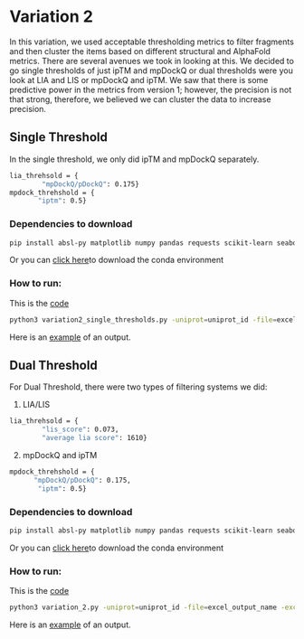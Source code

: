 # Variation 2
In this variation, we used acceptable thresholding metrics to filter fragments and then cluster the items based on different structural and AlphaFold metrics. There are several avenues we took in looking at this. We decided to go single thresholds of just ipTM and mpDockQ or dual thresholds were you look at LIA and LIS or mpDockQ and ipTM.
We saw that there is some predictive power in the metrics from version 1; however, the precision is not that strong, therefore, we believed we can cluster the data to increase precision.

## Single Threshold
In the single threshold, we only did ipTM and mpDockQ separately. 
```bash
lia_threhsold = {
        "mpDockQ/pDockQ": 0.175}
mpdock_threhshold = {
       "iptm": 0.5}
```

### Dependencies to download
``` bash
pip install absl-py matplotlib numpy pandas requests scikit-learn seaborn openpyxl
```
Or you can [click here](single_threshold/variation_2_single_threshold.yml )to download the conda environment 

### How to run:
This is the [code](single_threshold/variation2_single_thresholds.py)

```bash
python3 variation2_single_thresholds.py -uniprot=uniprot_id -file=excel_output_name -excel=/path/to/AlphaPulldown/outputs
```

Here is an [example](../pipeline/example/flt3_single_threshold.xlsx) of an output.

## Dual Threshold
For Dual Threshold, there were two types of filtering systems we did:
1. LIA/LIS
```bash
lia_threhsold = {
        "lis_score": 0.073,
        "average lia score": 1610}
```

2. mpDockQ and ipTM
```bash
mpdock_threhshold = {
      "mpDockQ/pDockQ": 0.175,
       "iptm": 0.5}
```

### Dependencies to download
``` bash
pip install absl-py matplotlib numpy pandas requests scikit-learn seaborn openpyxl
```

Or you can [click here](dual_threshold/variation_2_dual_threshold.yml )to download the conda environment 

### How to run:
This is the [code](dual_threshold/variation_2.py)

```bash
python3 variation_2.py -uniprot=uniprot_id -file=excel_output_name -excel=/path/to/AlphaPulldown/outputs
```

Here is an [example](../pipeline/example/flt3_dual_threshold_v2.xlsx) of an output.
